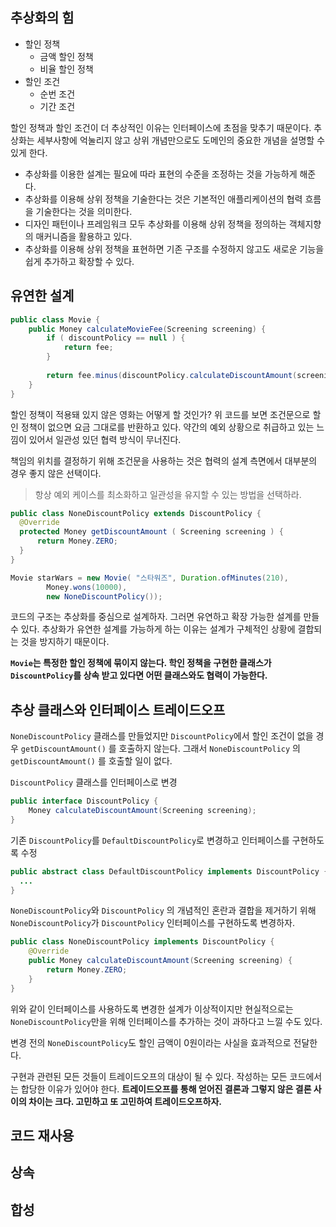 ## 추상화의 힘
- 할인 정책
  - 금액 할인 정책
  - 비율 할인 정책
- 할인 조건
  - 순번 조건
  - 기간 조건

할인 정책과 할인 조건이 더 추상적인 이유는 인터페이스에 초점을 맞추기 때문이다.
추상화는 세부사항에 억눌리지 않고 상위 개념만으로도 도메인의 중요한 개념을 설명할 수 있게 한다.

- 추상화를 이용한 설계는 필요에 따라 표현의 수준을 조정하는 것을 가능하게 해준다.
- 추상화를 이용해 상위 정책을 기술한다는 것은 기본적인 애플리케이션의 협력 흐름을 기술한다는 것을 의미한다.
- 디자인 패턴이나 프레임워크 모두 추상화를 이용해 상위 정책을 정의하는 객체지향의 매커니즘을 활용하고 있다.
- 추상화를 이용해 상위 정책을 표현하면 기존 구조를 수정하지 않고도 새로운 기능을 쉽게 추가하고 확장할 수 있다.

## 유연한 설계
```java
public class Movie {
    public Money calculateMovieFee(Screening screening) {
        if ( discountPolicy == null ) {
            return fee;
        }
        
        return fee.minus(discountPolicy.calculateDiscountAmount(screening));
    }
}
```

할인 정책이 적용돼 있지 않은 영화는 어떻게 할 것인가?
위 코드를 보면 조건문으로 할인 정책이 없으면 요금 그대로를 반환하고 있다. 약간의 예외 상황으로 취급하고 있는 느낌이 있어서 일관성 있던 협력 방식이 무너진다.

책임의 위치를 결정하기 위해 조건문을 사용하는 것은 협력의 설계 측면에서 대부분의 경우 좋지 않은 선택이다.
> 항상 예외 케이스를 최소화하고 일관성을 유지할 수 있는 방법을 선택하라.

```java
public class NoneDiscountPolicy extends DiscountPolicy {
  @Override
  protected Money getDiscountAmount ( Screening screening ) {
      return Money.ZERO;
  }
}
```

```java
Movie starWars = new Movie( "스타워즈", Duration.ofMinutes(210),
        Money.wons(10000),
        new NoneDiscountPolicy());
```

코드의 구조는 추상화를 중심으로 설계하자. 그러면 유연하고 확장 가능한 설계를 만들 수 있다.
추상화가 유연한 설계를 가능하게 하는 이유는 설계가 구체적인 상황에 결합되는 것을 방지하기 때문이다.

**`Movie`는 특정한 할인 정책에 묶이지 않는다. 학인 정책을 구현한 클래스가 `DiscountPolicy`를 상속 받고 있다면 어떤 클래스와도 협력이 가능한다.**

## 추상 클래스와 인터페이스 트레이드오프
`NoneDiscountPolicy` 클래스를 만들었지만 `DiscountPolicy`에서 할인 조건이 없을 경우 `getDiscountAmount()` 를 호출하지 않는다.
그래서 `NoneDiscountPolicy` 의 `getDiscountAmount()` 를 호출할 일이 없다.

`DiscountPolicy` 클래스를 인터페이스로 변경
```java
public interface DiscountPolicy {
    Money calculateDiscountAmount(Screening screening);
}
```

기존 `DiscountPolicy`를 `DefaultDiscountPolicy`로 변경하고 인터페이스를 구현하도록 수정
```java
public abstract class DefaultDiscountPolicy implements DiscountPolicy {
  ...
}
```

`NoneDiscountPolicy`와 `DiscountPolicy` 의 개념적인 혼란과 결합을 제거하기 위해 `NoneDiscountPolicy`가 `DiscountPolicy` 인터페이스를 구현하도록 변경하자.

```java
public class NoneDiscountPolicy implements DiscountPolicy {
    @Override
    public Money calculateDiscountAmount(Screening screening) {
        return Money.ZERO;
    }
}
```
위와 같이 인터페이스를 사용하도록 변경한 설계가 이상적이지만 현실적으로는 `NoneDiscountPolicy`만을 위해 인터페이스를 추가하는 것이 과하다고 느낄 수도 있다.

변경 전의 `NoneDiscountPolicy`도 할인 금액이 0원이라는 사실을 효과적으로 전달한다.

구현과 관련된 모든 것들이 트레이드오프의 대상이 될 수 있다.
작성하는 모든 코드에서는 합당한 이유가 있어야 한다.
**트레이드오프를 통해 얻어진 결론과 그렇지 않은 결론 사이의 차이는 크다. 고민하고 또 고민하여 트레이드오프하자.**

## 코드 재사용


## 상속


## 합성